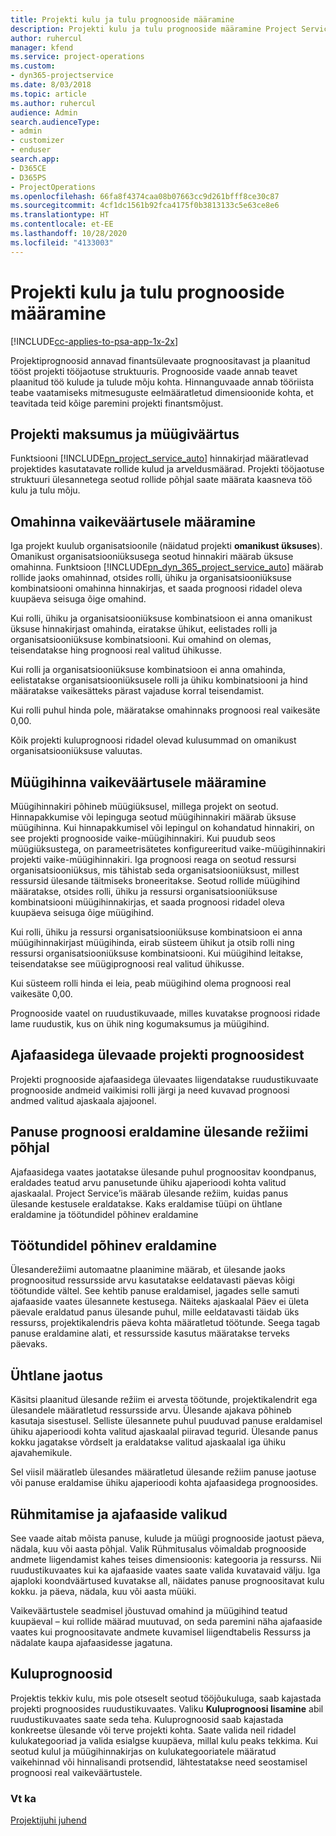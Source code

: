 ```yaml
---
title: Projekti kulu ja tulu prognooside määramine
description: Projekti kulu ja tulu prognooside määramine Project Service'is
author: ruhercul
manager: kfend
ms.service: project-operations
ms.custom:
- dyn365-projectservice
ms.date: 8/03/2018
ms.topic: article
ms.author: ruhercul
audience: Admin
search.audienceType:
- admin
- customizer
- enduser
search.app:
- D365CE
- D365PS
- ProjectOperations
ms.openlocfilehash: 66fa8f4374caa08b07663cc9d261bfff8ce30c87
ms.sourcegitcommit: 4cf1dc1561b92fca4175f0b3813133c5e63ce8e6
ms.translationtype: HT
ms.contentlocale: et-EE
ms.lasthandoff: 10/28/2020
ms.locfileid: "4133003"
---
```

# <a name="determine-project-cost-and-revenue-estimates"></a>Projekti kulu ja tulu prognooside määramine 

[!INCLUDE[cc-applies-to-psa-app-1x-2x](../includes/cc-applies-to-psa-app-1x-2x.md)]

Projektiprognoosid annavad finantsülevaate prognoositavast ja plaanitud tööst projekti tööjaotuse struktuuris. Prognooside vaade annab teavet plaanitud töö kulude ja tulude mõju kohta. Hinnanguvaade annab tööriista teabe vaatamiseks mitmesuguste eelmääratletud dimensioonide kohta, et teavitada teid kõige paremini projekti finantsmõjust.  
  
## <a name="cost-and-sales-value-of-the-project"></a>Projekti maksumus ja müügiväärtus  
Funktsiooni [!INCLUDE[pn_project_service_auto](../includes/pn-project-service-auto.md)] hinnakirjad määratlevad projektides kasutatavate rollide kulud ja arveldusmäärad. Projekti tööjaotuse struktuuri ülesannetega seotud rollide põhjal saate määrata kaasneva töö kulu ja tulu mõju.  
  
## <a name="cost-price-defaulting"></a>Omahinna vaikeväärtusele määramine  
Iga projekt kuulub organisatsioonile (näidatud projekti **omanikust üksuses**). Omanikust organisatsiooniüksusega seotud hinnakiri määrab üksuse omahinna. Funktsioon [!INCLUDE[pn_dyn_365_project_service_auto](../includes/pn-dyn-365-project-service-auto.md)] määrab rollide jaoks omahinnad, otsides rolli, ühiku ja organisatsiooniüksuse kombinatsiooni omahinna hinnakirjas, et saada prognoosi ridadel oleva kuupäeva seisuga õige omahind.  
  
Kui rolli, ühiku ja organisatsiooniüksuse kombinatsioon ei anna omanikust üksuse hinnakirjast omahinda, eiratakse ühikut, eelistades rolli ja organisatsiooniüksuse kombinatsiooni. Kui omahind on olemas, teisendatakse hing prognoosi real valitud ühikusse.  
  
Kui rolli ja organisatsiooniüksuse kombinatsioon ei anna omahinda, eelistatakse organisatsiooniüksusele rolli ja ühiku kombinatsiooni ja hind määratakse vaikesätteks pärast vajaduse korral teisendamist.  
  
 Kui rolli puhul hinda pole, määratakse omahinnaks prognoosi real vaikesäte 0,00.  
  
 Kõik projekti kuluprognoosi ridadel olevad kulusummad on omanikust organisatsiooniüksuse valuutas.  
  
## <a name="sales-price-defaulting"></a>Müügihinna vaikeväärtusele määramine  
Müügihinnakiri põhineb müügiüksusel, millega projekt on seotud. Hinnapakkumise või lepinguga seotud müügihinnakiri määrab üksuse müügihinna. Kui hinnapakkumisel või lepingul on kohandatud hinnakiri, on see projekti prognooside vaike-müügihinnakiri. Kui puudub seos müügiüksustega, on parameetrisätetes konfigureeritud vaike-müügihinnakiri projekti vaike-müügihinnakiri. Iga prognoosi reaga on seotud ressursi organisatsiooniüksus, mis tähistab seda organisatsiooniüksust, millest ressursid ülesande täitmiseks broneeritakse. Seotud rollide müügihind määratakse, otsides rolli, ühiku ja ressursi organisatsiooniüksuse kombinatsiooni müügihinnakirjas, et saada prognoosi ridadel oleva kuupäeva seisuga õige müügihind.  
  
Kui rolli, ühiku ja ressursi organisatsiooniüksuse kombinatsioon ei anna müügihinnakirjast müügihinda, eirab süsteem ühikut ja otsib rolli ning ressursi organisatsiooniüksuse kombinatsiooni. Kui müügihind leitakse, teisendatakse see müügiprognoosi real valitud ühikusse.  
  
Kui süsteem rolli hinda ei leia, peab müügihind olema prognoosi real vaikesäte 0,00.  
  
Prognooside vaatel on ruudustikuvaade, milles kuvatakse prognoosi ridade lame ruudustik, kus on ühik ning kogumaksumus ja müügihind.  
  
## <a name="time-phased-view-of-project-estimates"></a>Ajafaasidega ülevaade projekti prognoosidest  
Projekti prognooside ajafaasidega ülevaates liigendatakse ruudustikuvaate prognooside andmeid vaikimisi rolli järgi ja need kuvavad prognoosi andmed valitud ajaskaala ajajoonel.  
  
## <a name="effort-estimate-allocation-based-on-task-mode"></a>Panuse prognoosi eraldamine ülesande režiimi põhjal  
Ajafaasidega vaates jaotatakse ülesande puhul prognoositav koondpanus, eraldades teatud arvu panusetunde ühiku ajaperioodi kohta valitud ajaskaalal. Project Service’is määrab ülesande režiim, kuidas panus ülesande kestusele eraldatakse. Kaks eraldamise tüüpi on ühtlane eraldamine ja töötundidel põhinev eraldamine  
  
## <a name="work-hours-based-allocation"></a>Töötundidel põhinev eraldamine  
Ülesanderežiimi automaatne plaanimine määrab, et ülesande jaoks prognoositud ressursside arvu kasutatakse eeldatavasti päevas kõigi töötundide vältel. See kehtib panuse eraldamisel, jagades selle samuti ajafaaside vaates ülesannete kestusega. Näiteks ajaskaalal Päev ei ületa päevale eraldatud panus ülesande puhul, mille eeldatavasti täidab üks ressurss, projektikalendris päeva kohta määratletud töötunde. Seega tagab panuse eraldamine alati, et ressursside kasutus määratakse terveks päevaks.  
  
## <a name="even-distribution"></a>Ühtlane jaotus  
Käsitsi plaanitud ülesande režiim ei arvesta töötunde, projektikalendrit ega ülesandele määratletud ressursside arvu. Ülesande ajakava põhineb kasutaja sisestusel. Selliste ülesannete puhul puuduvad panuse eraldamisel ühiku ajaperioodi kohta valitud ajaskaalal piiravad tegurid. Ülesande panus kokku jagatakse võrdselt ja eraldatakse valitud ajaskaalal iga ühiku ajavahemikule.  
  
Sel viisil määratleb ülesandes määratletud ülesande režiim panuse jaotuse või panuse eraldamise ühiku ajaperioodi kohta ajafaasidega prognoosides.  
  
## <a name="grouping-and-time-phasing-options"></a>Rühmitamise ja ajafaaside valikud  
See vaade aitab mõista panuse, kulude ja müügi prognooside jaotust päeva, nädala, kuu või aasta põhjal. Valik Rühmitusalus võimaldab prognooside andmete liigendamist kahes teises dimensioonis: kategooria ja ressurss. Nii ruudustikuvaates kui ka ajafaaside vaates saate valida kuvatavaid välju. Iga ajaploki koondväärtused kuvatakse all, näidates panuse prognoositavat kulu kokku. ja päeva, nädala, kuu või aasta müüki.  
  
Vaikeväärtustele seadmisel jõustuvad omahind ja müügihind teatud kuupäeval – kui rollide määrad muutuvad, on seda paremini näha ajafaaside vaates kui prognoositavate andmete kuvamisel liigendtabelis Ressurss ja nädalate kaupa ajafaasidesse jagatuna.  
  
## <a name="expense-estimates"></a>Kuluprognoosid  
Projektis tekkiv kulu, mis pole otseselt seotud tööjõukuluga, saab kajastada projekti prognoosides ruudustikuvaates. Valiku **Kuluprognoosi lisamine** abil ruudustikuvaates saate seda teha. Kuluprognoosid saab kajastada konkreetse ülesande või terve projekti kohta. Saate valida neil ridadel kulukategooriad ja valida esialgse kuupäeva, millal kulu peaks tekkima. Kui seotud kulul ja müügihinnakirjas on kulukategooriatele määratud vaikehinnad või hinnalisandi protsendid, lähtestatakse need seostamisel prognoosi real vaikeväärtustele.  
  
### <a name="see-also"></a>Vt ka  
 [Projektijuhi juhend](../psa/project-manager-guide.md)
